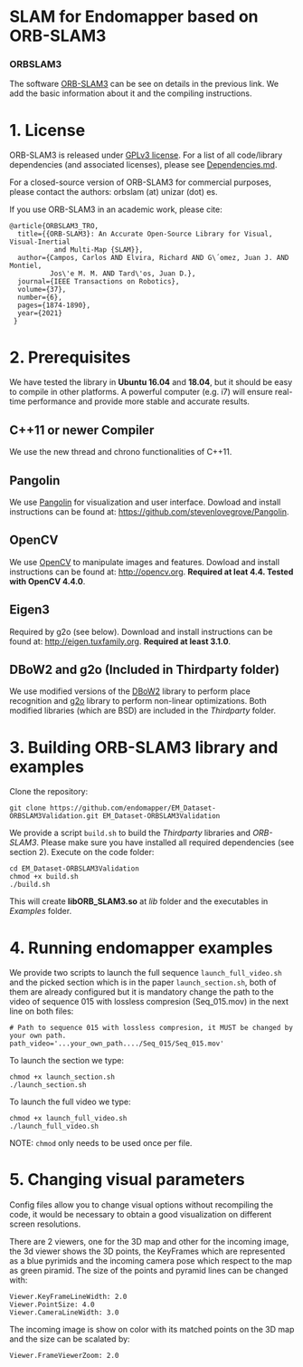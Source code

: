 # SLAM for Endomapper based on ORB-SLAM3

### ORBSLAM3

The software [ORB-SLAM3](https://github.com/UZ-SLAMLab/ORB_SLAM3) can be see on details in the previous link. We add the basic information about it and the compiling instructions.

# 1. License

ORB-SLAM3 is released under [GPLv3 license](https://github.com/UZ-SLAMLab/ORB_SLAM3/LICENSE). For a list of all code/library dependencies (and associated licenses), please see [Dependencies.md](https://github.com/UZ-SLAMLab/ORB_SLAM3/blob/master/Dependencies.md).

For a closed-source version of ORB-SLAM3 for commercial purposes, please contact the authors: orbslam (at) unizar (dot) es.

If you use ORB-SLAM3 in an academic work, please cite:
  
    @article{ORBSLAM3_TRO,
      title={{ORB-SLAM3}: An Accurate Open-Source Library for Visual, Visual-Inertial 
               and Multi-Map {SLAM}},
      author={Campos, Carlos AND Elvira, Richard AND G\´omez, Juan J. AND Montiel, 
              Jos\'e M. M. AND Tard\'os, Juan D.},
      journal={IEEE Transactions on Robotics}, 
      volume={37},
      number={6},
      pages={1874-1890},
      year={2021}
     }

# 2. Prerequisites
We have tested the library in **Ubuntu 16.04** and **18.04**, but it should be easy to compile in other platforms. A powerful computer (e.g. i7) will ensure real-time performance and provide more stable and accurate results.

## C++11 or newer Compiler
We use the new thread and chrono functionalities of C++11.

## Pangolin
We use [Pangolin](https://github.com/stevenlovegrove/Pangolin) for visualization and user interface. Dowload and install instructions can be found at: https://github.com/stevenlovegrove/Pangolin.

## OpenCV
We use [OpenCV](http://opencv.org) to manipulate images and features. Dowload and install instructions can be found at: http://opencv.org. **Required at leat 4.4. Tested with OpenCV 4.4.0**.

## Eigen3
Required by g2o (see below). Download and install instructions can be found at: http://eigen.tuxfamily.org. **Required at least 3.1.0**.

## DBoW2 and g2o (Included in Thirdparty folder)
We use modified versions of the [DBoW2](https://github.com/dorian3d/DBoW2) library to perform place recognition and [g2o](https://github.com/RainerKuemmerle/g2o) library to perform non-linear optimizations. Both modified libraries (which are BSD) are included in the *Thirdparty* folder.

# 3. Building ORB-SLAM3 library and examples

Clone the repository:
```
git clone https://github.com/endomapper/EM_Dataset-ORBSLAM3Validation.git EM_Dataset-ORBSLAM3Validation
```

We provide a script `build.sh` to build the *Thirdparty* libraries and *ORB-SLAM3*. Please make sure you have installed all required dependencies (see section 2). Execute on the code folder:
```
cd EM_Dataset-ORBSLAM3Validation
chmod +x build.sh
./build.sh
```

This will create **libORB_SLAM3.so**  at *lib* folder and the executables in *Examples* folder.

# 4. Running endomapper examples

We provide two scripts to launch the full sequence `launch_full_video.sh` and the picked section which is in the paper `launch_section.sh`, both of them are already configured but it is mandatory change the path to the video of sequence 015 with lossless compresion (Seq_015.mov) in the next line on both files:

```
# Path to sequence 015 with lossless compresion, it MUST be changed by your own path.
path_video='...your_own_path..../Seq_015/Seq_015.mov'
```

To launch the section we type:

```
chmod +x launch_section.sh
./launch_section.sh
```

To launch the full video we type:

```
chmod +x launch_full_video.sh
./launch_full_video.sh
```
NOTE: `chmod` only needs to be used once per file.

# 5. Changing visual parameters

Config files allow you to change visual options without recompiling the code, it would be necessary to obtain a good visualization on different screen resolutions.

There are 2 viewers, one for the 3D map and other for the incoming image, the 3d viewer shows the 3D points, the KeyFrames which are represented as a blue pyrimids and the incoming camera pose which respect to the map as green piramid. The size of the points and pyramid lines can be changed with:
```
Viewer.KeyFrameLineWidth: 2.0 
Viewer.PointSize: 4.0 
Viewer.CameraLineWidth: 3.0
```

The incoming image is show on color with its matched points on the 3D map and the size can be scalated by:
```
Viewer.FrameViewerZoom: 2.0
```
